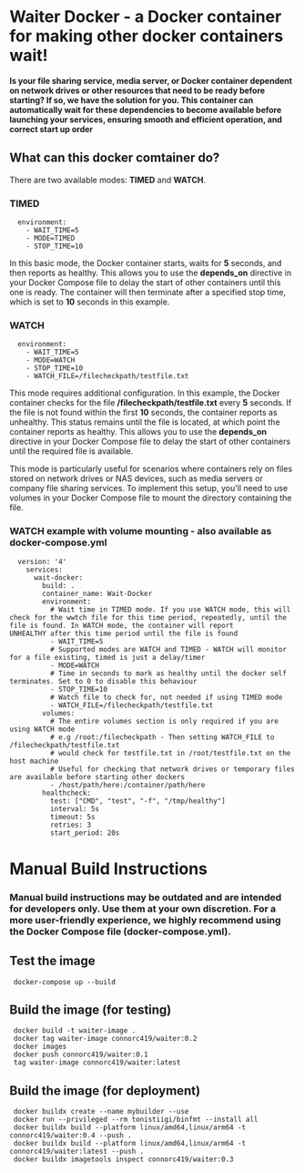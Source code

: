 # Waiter Docker - a Docker container for making other docker containers wait!
**Is your file sharing service, media server, or Docker container dependent on network drives or other resources that need to be ready before starting? If so, we have the solution for you. This container can automatically wait for these dependencies to become available before launching your services, ensuring smooth and efficient operation, and correct start up order**

## What can this docker comtainer do?
There are two available modes: **TIMED** and **WATCH**.

### TIMED
      environment:
        - WAIT_TIME=5
        - MODE=TIMED
        - STOP_TIME=10
In this basic mode, the Docker container starts, waits for **5** seconds, and then reports as healthy. This allows you to use the **depends_on** directive in your Docker Compose file to delay the start of other containers until this one is ready. The container will then terminate after a specified stop time, which is set to **10** seconds in this example.

### WATCH
      environment:
        - WAIT_TIME=5
        - MODE=WATCH
        - STOP_TIME=10
        - WATCH_FILE=/filecheckpath/testfile.txt
        
This mode requires additional configuration. In this example, the Docker container checks for the file **/filecheckpath/testfile.txt** every **5** seconds. If the file is not found within the first **10** seconds, the container reports as unhealthy. This status remains until the file is located, at which point the container reports as healthy. This allows you to use the **depends_on** directive in your Docker Compose file to delay the start of other containers until the required file is available.

This mode is particularly useful for scenarios where containers rely on files stored on network drives or NAS devices, such as media servers or company file sharing services. To implement this setup, you'll need to use volumes in your Docker Compose file to mount the directory containing the file.

### WATCH example with volume mounting - also available as docker-compose.yml 
      version: '4'
        services:
          wait-docker:
            build: .
            container_name: Wait-Docker
            environment:
              # Wait time in TIMED mode. If you use WATCH mode, this will check for the wwtch file for this time period, repeatedly, until the file is found. In WATCH mode, the container will report         UNHEALTHY after this time period until the file is found 
              - WAIT_TIME=5
              # Supported modes are WATCH and TIMED - WATCH will monitor for a file existing, timed is just a delay/timer
              - MODE=WATCH
              # Time in seconds to mark as healthy until the docker self terminates. Set to 0 to disable this behaviour 
              - STOP_TIME=10
              # Watch file to check for, not needed if using TIMED mode
              - WATCH_FILE=/filecheckpath/testfile.txt
            volumes:
              # The entire volumes section is only required if you are using WATCH mode 
              # e.g /root:/filecheckpath - Then setting WATCH_FILE to /filecheckpath/testfile.txt
              # would check for testfile.txt in /root/testfile.txt on the host machine 
              # Useful for checking that network drives or temporary files are available before starting other dockers 
              - /host/path/here:/container/path/here
            healthcheck:
              test: ["CMD", "test", "-f", "/tmp/healthy"]
              interval: 5s
              timeout: 5s
              retries: 3
              start_period: 20s

# Manual Build Instructions
### Manual build instructions may be outdated and are intended for developers only. Use them at your own discretion. For a more user-friendly experience, we highly recommend using the Docker Compose file **(docker-compose.yml)**.
## Test the image
     docker-compose up --build

## Build the image (for testing)
     docker build -t waiter-image .
     docker tag waiter-image connorc419/waiter:0.2
     docker images
     docker push connorc419/waiter:0.1
     tag waiter-image connorc419/waiter:latest


## Build the image (for deployment)
     docker buildx create --name mybuilder --use
     docker run --privileged --rm tonistiigi/binfmt --install all
     docker buildx build --platform linux/amd64,linux/arm64 -t connorc419/waiter:0.4 --push .
     docker buildx build --platform linux/amd64,linux/arm64 -t connorc419/waiter:latest --push .
     docker buildx imagetools inspect connorc419/waiter:0.3
